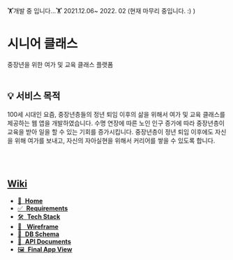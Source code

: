 
<br/>
🏋개발 중 입니다...🏋
2021.12.06~ 2022. 02 (현재 마무리 중입니다. :) )

# 시니어 클래스
중장년을 위한 여가 및 교육 클래스 플랫폼
<br/>
<br/>
## 💡 서비스 목적
100세 시대인 요즘, 중장년층들의 정년 퇴임 이후의 삶을 위해서 여가 및 교육 클래스를 제공하는 웹 앱을 개발하였습니다.
수명 연장에 따른 노인 인구 증가에 따라 중장년층이 교육을 받아 일을 할 수 있는 기회를 증가시킵니다.
중장년층이 정년 퇴임 이후에도 자신을 위해 여가를 보내고, 자신의 자아실현을 위해서 커리어를 쌓을 수 있도록 합니다.



<br/>
<br/>    
 <h2><a href='https://github.com/loocia1910/senior-class/wiki'>Wiki</a></h2>
<ul>
  <li>
    <a href='https://github.com/loocia1910/senior-class/wiki#%ED%94%84%EB%A1%9C%EC%A0%9D%ED%8A%B8-%EC%86%8C%EA%B0%9C' >🏡&nbsp; <strong>Home</strong></a>
  </li>
  <li>
    <a href='https://github.com/loocia1910/senior-class/wiki/Requirements#%ED%94%84%EB%A1%9C%EC%A0%9D%ED%8A%B8-%EC%9A%94%EA%B5%AC%EC%82%AC%ED%95%AD' >✅&nbsp; <strong>Requirements</strong></a>
  </li>
  <li>
    <a href='https://github.com/loocia1910/senior-class/wiki/Tech-Stack' >🛠  &nbsp;<strong>Tech Stack</strong></a>
  </li>
  <li>
    <a href='https://github.com/loocia1910/senior-class/wiki/Wireframe#wireframe' >🎨 &nbsp; <strong>Wireframe</strong></a>
  </li>
  <li>
    <a href='https://github.com/loocia1910/senior-class/wiki/DB-Schema#db-schema' >🧱 &nbsp;<strong>DB Schema</strong></a>
  </li>
  <li>
    <a href='https://github.com/loocia1910/senior-class/wiki/API-Documents#api-documents' > 📝 &nbsp;<strong>API Documents</strong></a>
  </li>  
  <li>
    <a href='https://github.com/loocia1910/senior-class/wiki/Final-App-Screen#app-view' > 🖼 &nbsp;<strong>Final App View</strong></a>
  </li>    
</ul>

